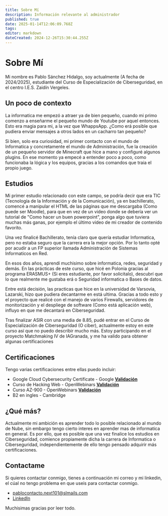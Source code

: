 ```yaml
---
title: Sobre Mí
description: Información relevante al administrador
published: true
date: 2025-01-14T12:06:09.768Z
tags: 
editor: markdown
dateCreated: 2024-12-26T15:30:44.255Z
---
```


# Sobre Mí
Mi nombre es Pablo Sánchez Hidalgo, soy actualmente (A fecha de 2024/2025), estudiante del Curso de Especialización de Ciberseguridad, en el centro I.E.S. Zaidín Vergeles.

## Un poco de contexto
La informatica me empezó a atraer ya de bien pequeño, cuando mi primo comenzo a enseñarme el pequeño mundo de Youtube por aquel entonces. Esto era magia para mi, a la vez que WhappsApp. ¿Como erá posible que pudiera enviar mensajes a otros lados en un cacharro tan pequeño?

Si bien, solo era curiosidad, mi primer contacto con el mundo de Informatica y concretamente el mundo de Administración, fue la creación de un pequeño servidor de Minecraft que hice a mano y configuré algunos plugins. En ese momento ya empecé a entender poco a poco, como funcionaba la lógica y los equipos, gracias a los comandos que traia el propio juego.

## Estudios
Mi primer estudio relacionado con este campo, se podría decir que era TIC (Tecnología de la Información y de la Comunicación), ya en bachillerato, comencé a manipular el HTML de las páginas que me descargaba (Como puede ser Moodle), para que en vez de un video donde se debería ver un tutorial de "Como hacer un buen powerpoint", ponga algo que tuviera muchas más ganas, por ejemplo el último video de mi creador de contenido favorito. 

Una vez finalicé Bachillerato, tenía claro que quería estudiar Informatica, pero no estaba seguro que la carrera era la mejor opción. Por lo tanto opté por acudir a un FP superior llamada Administración de Sistemas Informaticos en Red.

En esos dos años, aprendí muchisimo sobre informatica, redes, seguridad y demás. En las prácticas de este curso, que hicé en Polonia gracias al programa ERASMUS+ (Si eres estudiante, por favor solicitalo), descubrí que lo que realmente me gustaba erá o Seguridad informatica o Bases de datos.

Entre está decisión, las practicas que hice en la universidad de Varsovia, Lazarski, hizo que pudiera decantarme en está ultima. Gracias a todo esto y el proyecto que realicé con el manejo de varios Firewalls, servidores de monitorización y el despliege de software (Como está aplicación web), influyo en que me decantará en Ciberseguridad.

Tras finalizar ASIR con una media de 8.85, pudé entrar en el Curso de Especialización de Ciberseguridad (O ciber), actualmente estoy en este curso así que no puedo describir mucho más. Estoy participando en el proyecto Matchmaking IV de IAGranada, y me ha valido para obtener algunas certificaciones

## Certificaciones 
Tengo varias certificaciones entre ellas puedo incluir:
- Google Cloud Cybersecurity Certificate - Google **[Validación](https://www.credly.com/badges/4ccc3bf0-ec63-4c0b-8cc5-da722e35a8c3/linked_in_profile)**
- Curso de Hacking Web - OpenWebinars **[Validación](https://openwebinars.net/cert/X3Xj)**
- Curso AZ-900 - OpenWebinars **[Validación](https://openwebinars.net/cert/X3Xj)**
- B2 en ingles - Cambridge

## ¿Qué más?
Actualmente mi ambición es aprender todo lo posible relacionado al mundo de Nube, sin embargo tengo cierto interes en aprender mas de informatica en general. Es por ello, que es posible que una vez finalice los estudios en Ciberseguridad, comience propiamente dicha la carrera de Informatica o Ciberseguridad, independientemente de ello tengo pensado adquirir más certificaciones.
## Contactame
Si quieres contactar conmigo, tienes a continuación mi correo y mi linkedin, el cúal no tengo problema en que useis para contactar conmigo.
- pablocontacto.next101@slmails.com
- [LinkedIn](https://www.linkedin.com/in/pablosanchezhidalgo)

Muchisimas gracias por leer todo.
